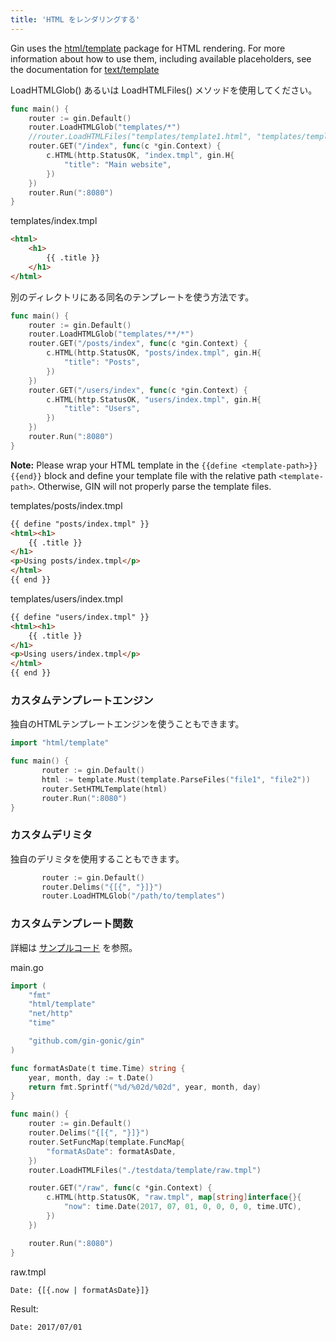 ```yaml
---
title: 'HTML をレンダリングする'
---
```


Gin uses the [html/template](https://pkg.go.dev/html/template) package for
HTML rendering.  For more information about how to use them, including
available placeholders, see the documentation for
[text/template](https://pkg.go.dev/text/template)

LoadHTMLGlob() あるいは LoadHTMLFiles() メソッドを使用してください。

```go
func main() {
	router := gin.Default()
	router.LoadHTMLGlob("templates/*")
	//router.LoadHTMLFiles("templates/template1.html", "templates/template2.html")
	router.GET("/index", func(c *gin.Context) {
		c.HTML(http.StatusOK, "index.tmpl", gin.H{
			"title": "Main website",
		})
	})
	router.Run(":8080")
}
```

templates/index.tmpl

```html
<html>
	<h1>
		{{ .title }}
	</h1>
</html>
```

別のディレクトリにある同名のテンプレートを使う方法です。

```go
func main() {
	router := gin.Default()
	router.LoadHTMLGlob("templates/**/*")
	router.GET("/posts/index", func(c *gin.Context) {
		c.HTML(http.StatusOK, "posts/index.tmpl", gin.H{
			"title": "Posts",
		})
	})
	router.GET("/users/index", func(c *gin.Context) {
		c.HTML(http.StatusOK, "users/index.tmpl", gin.H{
			"title": "Users",
		})
	})
	router.Run(":8080")
}
```

**Note:** Please wrap your HTML template in the `{{define <template-path>}} {{end}}` block and define your template file with the relative path `<template-path>`. Otherwise, GIN will not properly parse the template files.

templates/posts/index.tmpl

```html
{{ define "posts/index.tmpl" }}
<html><h1>
	{{ .title }}
</h1>
<p>Using posts/index.tmpl</p>
</html>
{{ end }}
```

templates/users/index.tmpl

```html
{{ define "users/index.tmpl" }}
<html><h1>
	{{ .title }}
</h1>
<p>Using users/index.tmpl</p>
</html>
{{ end }}
```

### カスタムテンプレートエンジン

独自のHTMLテンプレートエンジンを使うこともできます。

```go
import "html/template"

func main() {
       router := gin.Default()
       html := template.Must(template.ParseFiles("file1", "file2"))
       router.SetHTMLTemplate(html)
       router.Run(":8080")
}
```

### カスタムデリミタ

独自のデリミタを使用することもできます。

```go
       router := gin.Default()
       router.Delims("{[{", "}]}")
       router.LoadHTMLGlob("/path/to/templates")
```

### カスタムテンプレート関数

詳細は [サンプルコード](https://github.com/gin-gonic/examples/tree/master/template)
を参照。

main.go

```go
import (
    "fmt"
    "html/template"
    "net/http"
    "time"

    "github.com/gin-gonic/gin"
)

func formatAsDate(t time.Time) string {
    year, month, day := t.Date()
    return fmt.Sprintf("%d/%02d/%02d", year, month, day)
}

func main() {
    router := gin.Default()
    router.Delims("{[{", "}]}")
    router.SetFuncMap(template.FuncMap{
        "formatAsDate": formatAsDate,
    })
    router.LoadHTMLFiles("./testdata/template/raw.tmpl")

    router.GET("/raw", func(c *gin.Context) {
        c.HTML(http.StatusOK, "raw.tmpl", map[string]interface{}{
            "now": time.Date(2017, 07, 01, 0, 0, 0, 0, time.UTC),
        })
    })

    router.Run(":8080")
}

```

raw.tmpl

```sh
Date: {[{.now | formatAsDate}]}
```

Result:
```sh
Date: 2017/07/01
```
